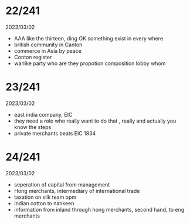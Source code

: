 # 22/241

2023/03/02

- AAA like the thirteen, ding OK something exist in every where
- british community in Canton
- commerce in Asia by peace
- Conton register
- warlike party who are they propotion composition lobby whom


# 23/241

2023/03/02

- east india company, EIC
- they need a role who really want to do that , really and actually you know the steps
- private merchants beats EIC 1834

# 24/241

2023/03/02

- seperation of capital from management
- Hong merchants, intermediary of international trade
- taxation on silk team opm
- Indian cotton to nankeen
- information from inland through hong merchants, second hand, to eng merchants
